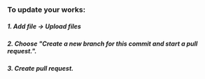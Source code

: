 <h3>To update your works:</h3>
<h5>1. Add file -> Upload files</h5>
<h5>2. Choose "Create a new branch for this commit and start a pull request.".</h5>
<h5>3. Create pull request.</h5>
